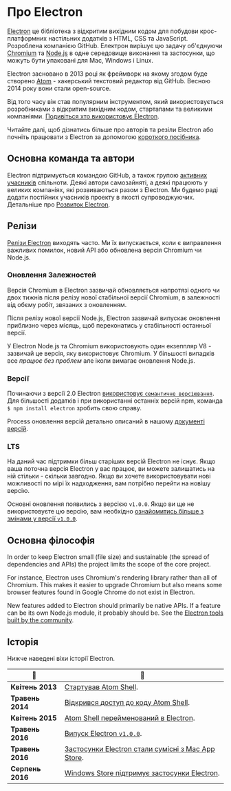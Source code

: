 # Про Electron

[Electron](https://electronjs.org) це бібліотека з відкритим вихідним кодом для побудови крос-платформних настільних додатків з HTML, CSS та JavaScript. Розроблена компанією GitHub. Електрон вирішує цю задачу об'єднуючи [Chromium](https://www.chromium.org/Home) та [Node.js](https://nodejs.org) в одне середовище виконання та застосунки, що можуть бути упаковані для Mac, Windows і Linux.

Electron засновано в 2013 році як фреймворк на якому згодом буде створено [Atom](https://atom.io) - хакерський текстовий редактор від GitHub. Весною 2014 року вони стали open-source.

Від того часу він став популярним інструментом, який використовується розробниками з відкритим вихідним кодом, стартапами та великими компаніями. [Подивіться хто використовує Electron](https://electronjs.org/apps).

Читайте далі, щоб дізнатись більше про авторів та резіли Electron або почніть працювати з Electron за допомогою [короткого посібника](quick-start.md).

## Основна команда та автори

Electron підтримується командою GitHub, а також групою [активних учасників](https://github.com/electron/electron/graphs/contributors) спільноти. Деякі автори самозайняті, а деякі працюють у великих компаніях, які розвиваються разом з Electron. Ми будемо раді додати постійних учасників проекту в якості супроводжуючих. Детальніше про [Розвиток Electron](https://github.com/electron/electron/blob/master/CONTRIBUTING.md).

## Релізи

[Релізи Electron](https://github.com/electron/electron/releases) виходять часто. Ми їх випускається, коли є виправлення важливих помилок, новий API або обновлена версія Chromium чи Node.js.

### Оновлення Залежностей

Версія Chromium в Electron зазвичай обновляється напротязі одного чи двох тижнів після релізу нової стабільної версії Chromium, в залежності від обєму робіт, звязаних з оновленням.

Після релізу нової версії Node.js, Electron зазвичай випускає оновлення приблизно через місяць, щоб переконатись у стабільності останньої версії.

У Electron Node.js та Chromium використовують один екзеппляр V8 - зазвичай це версія, яку використовує Chromium. У більшості випадків все *працює без проблем* але іколи вимагає оновлення Node.js.

### Версії

Починаючи з версії 2.0 Electron [використовує `семантичне версіювання`](https://semver.org). Для більшості додатків і при використанні останніх версій npm, команда `$ npm install electron` зробить свою справу.

Process оновлення версій детально описаний в нашому [документі версій](electron-versioning.md).

### LTS

На даний час підтримки більш старіших версій Electron не існує. Якщо ваша поточна версія Electron у вас працює, ви можете залишатись на ній стільки - скільки завгодно. Якщо ви хочете використовувати нові можливості по мірі їх надходження, вам потрібно перейти на новішу версію.

Основні оновлення появились з версією `v1.0.0`. Якщо ви ще не використовуєте цю версію, вам необхідно [ознайомитись більше з змінами у версії `v1.0.0`](https://electronjs.org/blog/electron-1-0).

## Основна філософія

In order to keep Electron small (file size) and sustainable (the spread of dependencies and APIs) the project limits the scope of the core project.

For instance, Electron uses Chromium's rendering library rather than all of Chromium. This makes it easier to upgrade Chromium but also means some browser features found in Google Chrome do not exist in Electron.

New features added to Electron should primarily be native APIs. If a feature can be its own Node.js module, it probably should be. See the [Electron tools built by the community](https://electronjs.org/community).

## Історія

Нижче наведені віхи історії Electron.

| :calendar:       | :tada:                                                                                                        |
| ---------------- | ------------------------------------------------------------------------------------------------------------- |
| **Квітень 2013** | [Стартував Atom Shell](https://github.com/electron/electron/commit/6ef8875b1e93787fa9759f602e7880f28e8e6b45). |
| **Травень 2014** | [Відкрився доступ до коду Atom Shell](https://blog.atom.io/2014/05/06/atom-is-now-open-source.html).          |
| **Квітень 2015** | [Atom Shell перейменований в Electron](https://github.com/electron/electron/pull/1389).                       |
| **Травень 2016** | [Випуск Electron `v1.0.0`](https://electronjs.org/blog/electron-1-0).                                         |
| **Травень 2016** | [Застосунки Electron стали сумісні з Mac App Store](mac-app-store-submission-guide.md).                       |
| **Серпень 2016** | [Windows Store підтримує застосунки Electron](windows-store-guide.md).                                        |